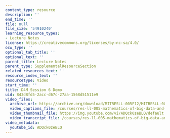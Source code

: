 ```yaml
---
content_type: resource
description: ''
end_time: ''
file: null
file_size: '54910240'
learning_resource_types:
- Lecture Notes
license: https://creativecommons.org/licenses/by-nc-sa/4.0/
ocw_type: ''
optional_tab_title: ''
optional_text: ''
parent_title: Lecture Notes
parent_type: SupplementalResourceSection
related_resources_text: ''
resource_index_text: ''
resourcetype: Video
start_time: ''
title: D4M Session 6 Demo
uid: 843d8fd5-2acc-d67c-27aa-1568d51511e9
video_files:
  archive_url: https://archive.org/download/MITRESLL-005F12/MITRESLL-005F12_L06_Demo_300k.mp4
  video_captions_file: /courses/res-ll-005-mathematics-of-big-data-and-machine-learning-january-iap-2020/c287e3655a0b5a9b84d3035ac2f1edd2_ADQck0zeBLQ.vtt
  video_thumbnail_file: https://img.youtube.com/vi/ADQck0zeBLQ/default.jpg
  video_transcript_file: /courses/res-ll-005-mathematics-of-big-data-and-machine-learning-january-iap-2020/b4276abd85e1bbf1520e62222575139f_ADQck0zeBLQ.pdf
video_metadata:
  youtube_id: ADQck0zeBLQ
---
```


